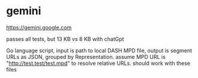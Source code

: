 # gemini

https://gemini.google.com

passes all tests, but 13 KB vs 8 KB with chatGpt

Go language script, input is path to local DASH MPD file, output is segment
URLs as JSON, grouped by Representation. assume MPD URL is
"http://test.test/test.mpd" to resolve relative URLs. should work with these
files
